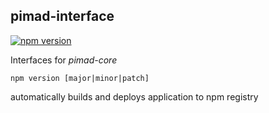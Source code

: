 pimad-interface
----------------

[![npm version](https://badge.fury.io/js/%40p2olab%2Fpimad-interface.svg)](https://badge.fury.io/js/%40p2olab%2Fpimad-interface)

Interfaces for *pimad-core*


```
npm version [major|minor|patch]
```
automatically builds and deploys application to npm registry